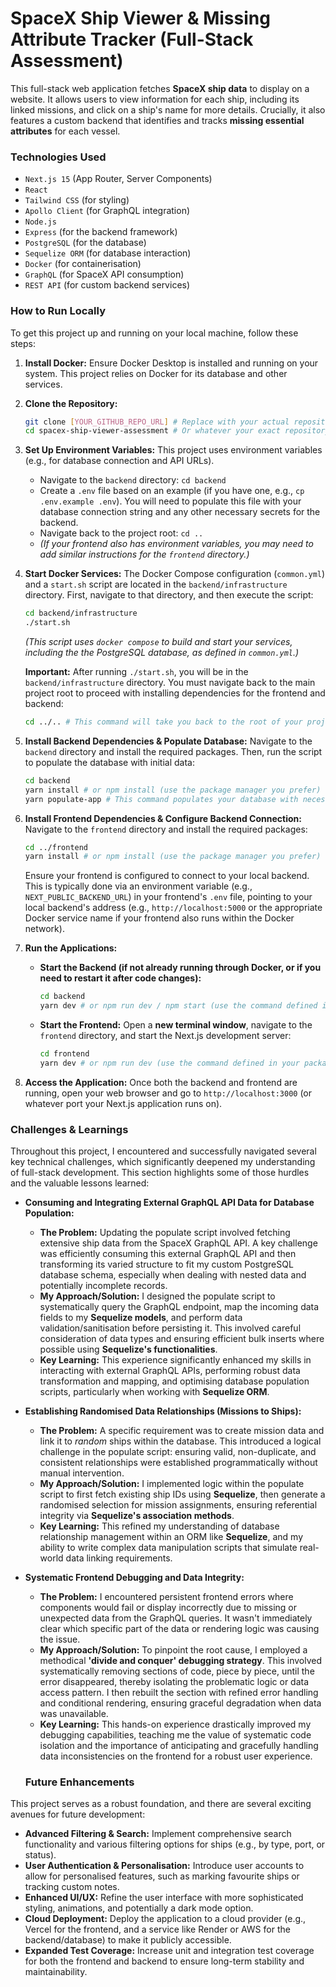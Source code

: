 # SpaceX Ship Viewer & Missing Attribute Tracker (Full-Stack Assessment)

This full-stack web application fetches **SpaceX ship data** to display on a website. It allows users to view information for each ship, including its linked missions, and click on a ship's name for more details. Crucially, it also features a custom backend that identifies and tracks **missing essential attributes** for each vessel.

### Technologies Used

* `Next.js 15` (App Router, Server Components)
* `React`
* `Tailwind CSS` (for styling)
* `Apollo Client` (for GraphQL integration)
* `Node.js`
* `Express` (for the backend framework)
* `PostgreSQL` (for the database)
* `Sequelize ORM` (for database interaction)
* `Docker` (for containerisation)
* `GraphQL` (for SpaceX API consumption)
* `REST API` (for custom backend services)

### How to Run Locally

To get this project up and running on your local machine, follow these steps:

1.  **Install Docker:**
    Ensure Docker Desktop is installed and running on your system. This project relies on Docker for its database and other services.

2.  **Clone the Repository:**
    ```bash
    git clone [YOUR_GITHUB_REPO_URL] # Replace with your actual repository URL
    cd spacex-ship-viewer-assessment # Or whatever your exact repository name is
    ```

3.  **Set Up Environment Variables:**
    This project uses environment variables (e.g., for database connection and API URLs).
    * Navigate to the `backend` directory: `cd backend`
    * Create a `.env` file based on an example (if you have one, e.g., `cp .env.example .env`). You will need to populate this file with your database connection string and any other necessary secrets for the backend.
    * Navigate back to the project root: `cd ..`
    * *(If your frontend also has environment variables, you may need to add similar instructions for the `frontend` directory.)*

4.  **Start Docker Services:**
    The Docker Compose configuration (`common.yml`) and a `start.sh` script are located in the `backend/infrastructure` directory.
    First, navigate to that directory, and then execute the script:
    ```bash
    cd backend/infrastructure
    ./start.sh
    ```
    *(This script uses `docker compose` to build and start your services, including the the PostgreSQL database, as defined in `common.yml`.)*

    **Important:** After running `./start.sh`, you will be in the `backend/infrastructure` directory. You must navigate back to the main project root to proceed with installing dependencies for the frontend and backend:
    ```bash
    cd ../.. # This command will take you back to the root of your project
    ```

5.  **Install Backend Dependencies & Populate Database:**
    Navigate to the `backend` directory and install the required packages. Then, run the script to populate the database with initial data:
    ```bash
    cd backend
    yarn install # or npm install (use the package manager you prefer)
    yarn populate-app # This command populates your database with necessary initial data
    ```

6.  **Install Frontend Dependencies & Configure Backend Connection:**
    Navigate to the `frontend` directory and install the required packages:
    ```bash
    cd ../frontend
    yarn install # or npm install (use the package manager you prefer)
    ```
    Ensure your frontend is configured to connect to your local backend. This is typically done via an environment variable (e.g., `NEXT_PUBLIC_BACKEND_URL`) in your frontend's `.env` file, pointing to your local backend's address (e.g., `http://localhost:5000` or the appropriate Docker service name if your frontend also runs within the Docker network).

7.  **Run the Applications:**
    * **Start the Backend (if not already running through Docker, or if you need to restart it after code changes):**
        ```bash
        cd backend
        yarn dev # or npm run dev / npm start (use the command defined in your package.json)
        ```
    * **Start the Frontend:**
        Open a **new terminal window**, navigate to the `frontend` directory, and start the Next.js development server:
        ```bash
        cd frontend
        yarn dev # or npm run dev (use the command defined in your package.json)
        ```

8.  **Access the Application:**
    Once both the backend and frontend are running, open your web browser and go to `http://localhost:3000` (or whatever port your Next.js application runs on).

### Challenges & Learnings

Throughout this project, I encountered and successfully navigated several key technical challenges, which significantly deepened my understanding of full-stack development. This section highlights some of those hurdles and the valuable lessons learned:

* **Consuming and Integrating External GraphQL API Data for Database Population:**
    * **The Problem:** Updating the populate script involved fetching extensive ship data from the SpaceX GraphQL API. A key challenge was efficiently consuming this external GraphQL API and then transforming its varied structure to fit my custom PostgreSQL database schema, especially when dealing with nested data and potentially incomplete records.
    * **My Approach/Solution:** I designed the populate script to systematically query the GraphQL endpoint, map the incoming data fields to my **Sequelize models**, and perform data validation/sanitisation before persisting it. This involved careful consideration of data types and ensuring efficient bulk inserts where possible using **Sequelize's functionalities**.
    * **Key Learning:** This experience significantly enhanced my skills in interacting with external GraphQL APIs, performing robust data transformation and mapping, and optimising database population scripts, particularly when working with **Sequelize ORM**.

* **Establishing Randomised Data Relationships (Missions to Ships):**
    * **The Problem:** A specific requirement was to create mission data and link it to *random* ships within the database. This introduced a logical challenge in the populate script: ensuring valid, non-duplicate, and consistent relationships were established programmatically without manual intervention.
    * **My Approach/Solution:** I implemented logic within the populate script to first fetch existing ship IDs using **Sequelize**, then generate a randomised selection for mission assignments, ensuring referential integrity via **Sequelize's association methods**.
    * **Key Learning:** This refined my understanding of database relationship management within an ORM like **Sequelize**, and my ability to write complex data manipulation scripts that simulate real-world data linking requirements.

* **Systematic Frontend Debugging and Data Integrity:**
    * **The Problem:** I encountered persistent frontend errors where components would fail or display incorrectly due to missing or unexpected data from the GraphQL queries. It wasn't immediately clear which specific part of the data or rendering logic was causing the issue.
    * **My Approach/Solution:** To pinpoint the root cause, I employed a methodical **'divide and conquer' debugging strategy**. This involved systematically removing sections of code, piece by piece, until the error disappeared, thereby isolating the problematic logic or data access pattern. I then rebuilt the section with refined error handling and conditional rendering, ensuring graceful degradation when data was unavailable.
    * **Key Learning:** This hands-on experience drastically improved my debugging capabilities, teaching me the value of systematic code isolation and the importance of anticipating and gracefully handling data inconsistencies on the frontend for a robust user experience.

    ### Future Enhancements

This project serves as a robust foundation, and there are several exciting avenues for future development:

* **Advanced Filtering & Search:** Implement comprehensive search functionality and various filtering options for ships (e.g., by type, port, or status).
* **User Authentication & Personalisation:** Introduce user accounts to allow for personalised features, such as marking favourite ships or tracking custom notes.
* **Enhanced UI/UX:** Refine the user interface with more sophisticated styling, animations, and potentially a dark mode option.
* **Cloud Deployment:** Deploy the application to a cloud provider (e.g., Vercel for the frontend, and a service like Render or AWS for the backend/database) to make it publicly accessible.
* **Expanded Test Coverage:** Increase unit and integration test coverage for both the frontend and backend to ensure long-term stability and maintainability.